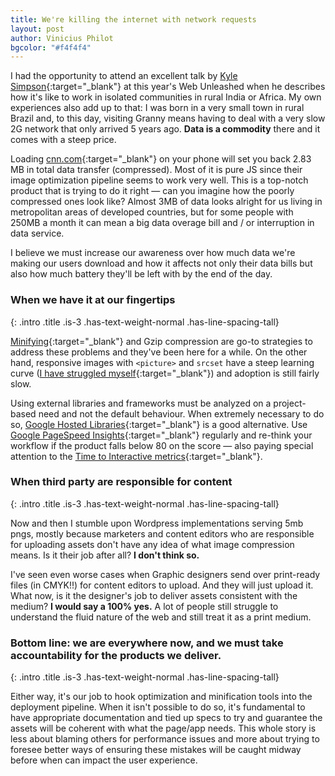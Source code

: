 ```yaml
--- 
title: We're killing the internet with network requests
layout: post
author: Vinicius Philot
bgcolor: "#f4f4f4"
---
```


I had the opportunity to attend an excellent talk by [Kyle Simpson](https://twitter.com/getify){:target="_blank"} at this year's Web Unleashed when he describes how it's like to work in isolated communities in rural India or Africa. My own experiences also add up to that: I was born in a very small town in rural Brazil and, to this day, visiting Granny means having to deal with a very slow 2G network that only arrived 5 years ago. **Data is a commodity** there and it comes with a steep price. 

Loading [cnn.com](https://cnn.com){:target="_blank"} on your phone will set you back 2.83 MB in total data transfer (compressed). Most of it is pure JS since their image optimization pipeline seems to work very well. This is a top-notch product that is trying to do it right &mdash; can you imagine how the poorly compressed ones look like? Almost 3MB of data looks alright for us living in metropolitan areas of developed countries, but for some people with 250MB a month it can mean a big data overage bill and / or interruption in data service.

I believe we must increase our awareness over how much data we're making our users download and how it affects not only their data bills but also how much battery they'll be left with by the end of the day.

### When we have it at our fingertips
{: .intro .title .is-3 .has-text-weight-normal .has-line-spacing-tall}

[Minifying](https://developers.google.com/speed/docs/insights/MinifyResources){:target="_blank"} and Gzip compression are go-to strategies to address these problems and they've been here for a while. On the other hand, responsive images with `<picture>` and `srcset` have a steep learning curve ([I have struggled myself](/snippets/2019-06-05-using-picture-with-srcset.html){:target="_blank"}) and adoption is still fairly slow.

Using external libraries and frameworks must be analyzed on a project-based need and not the default behaviour. When extremely necessary to do so, [Google Hosted Libraries](https://developers.google.com/speed/libraries){:target="_blank"} is a good alternative. Use [Google PageSpeed Insights](https://developers.google.com/speed/pagespeed/insights/){:target="_blank"} regularly and re-think your workflow if the product falls below 80 on the score &mdash; also paying special attention to the [Time to Interactive metrics](https://developers.google.com/web/tools/lighthouse/audits/time-to-interactive){:target="_blank"}.

### When third party are responsible for content
{: .intro .title .is-3 .has-text-weight-normal .has-line-spacing-tall}

Now and then I stumble upon Wordpress implementations serving 5mb pngs, mostly because marketers and content editors who are responsible for uploading assets don't have any idea of what image compression means. Is it their job after all? **I don't think so.** 

I've seen even worse cases when Graphic designers send over print-ready files (in CMYK!!) for content editors to upload. And they will just upload it. What now, is it the designer's job to deliver assets consistent with the medium? **I would say a 100% yes.** A lot of people still struggle to understand the fluid nature of the web and still treat it as a print medium. 

### Bottom line: we are everywhere now, and we must take accountability for the products we deliver.
{: .intro .title .is-3 .has-text-weight-normal .has-line-spacing-tall}

Either way, it's our job to hook optimization and minification tools into the deployment pipeline. When it isn't possible to do so, it's fundamental to have appropriate documentation and tied up specs to try and guarantee the assets will be coherent with what the page/app needs. This whole story is less about blaming others for performance issues and more about trying to foresee better ways of ensuring these mistakes will be caught midway before when can impact the user experience.




